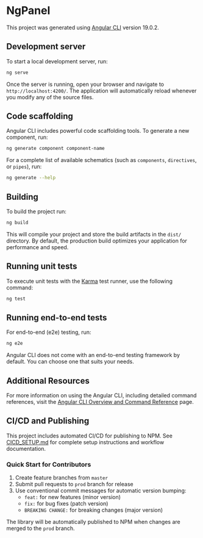 # NgPanel

This project was generated using [Angular CLI](https://github.com/angular/angular-cli) version 19.0.2.

## Development server

To start a local development server, run:

```bash
ng serve
```

Once the server is running, open your browser and navigate to `http://localhost:4200/`. The application will automatically reload whenever you modify any of the source files.

## Code scaffolding

Angular CLI includes powerful code scaffolding tools. To generate a new component, run:

```bash
ng generate component component-name
```

For a complete list of available schematics (such as `components`, `directives`, or `pipes`), run:

```bash
ng generate --help
```

## Building

To build the project run:

```bash
ng build
```

This will compile your project and store the build artifacts in the `dist/` directory. By default, the production build optimizes your application for performance and speed.

## Running unit tests

To execute unit tests with the [Karma](https://karma-runner.github.io) test runner, use the following command:

```bash
ng test
```

## Running end-to-end tests

For end-to-end (e2e) testing, run:

```bash
ng e2e
```

Angular CLI does not come with an end-to-end testing framework by default. You can choose one that suits your needs.

## Additional Resources

For more information on using the Angular CLI, including detailed command references, visit the [Angular CLI Overview and Command Reference](https://angular.dev/tools/cli) page.

## CI/CD and Publishing

This project includes automated CI/CD for publishing to NPM. See [CICD_SETUP.md](CICD_SETUP.md) for complete setup instructions and workflow documentation.

### Quick Start for Contributors

1. Create feature branches from `master`
2. Submit pull requests to `prod` branch for release
3. Use conventional commit messages for automatic version bumping:
   - `feat:` for new features (minor version)
   - `fix:` for bug fixes (patch version)  
   - `BREAKING CHANGE:` for breaking changes (major version)

The library will be automatically published to NPM when changes are merged to the `prod` branch.
